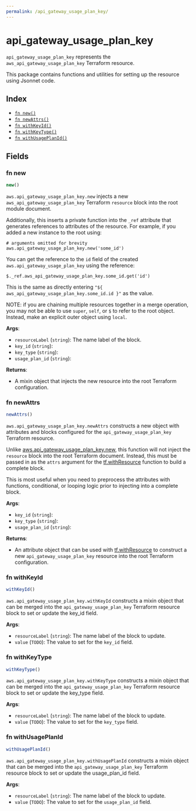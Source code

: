 ```yaml
---
permalink: /api_gateway_usage_plan_key/
---
```


# api_gateway_usage_plan_key

`api_gateway_usage_plan_key` represents the `aws_api_gateway_usage_plan_key` Terraform resource.



This package contains functions and utilities for setting up the resource using Jsonnet code.


## Index

* [`fn new()`](#fn-new)
* [`fn newAttrs()`](#fn-newattrs)
* [`fn withKeyId()`](#fn-withkeyid)
* [`fn withKeyType()`](#fn-withkeytype)
* [`fn withUsagePlanId()`](#fn-withusageplanid)

## Fields

### fn new

```ts
new()
```


`aws.api_gateway_usage_plan_key.new` injects a new `aws_api_gateway_usage_plan_key` Terraform `resource`
block into the root module document.

Additionally, this inserts a private function into the `_ref` attribute that generates references to attributes of the
resource. For example, if you added a new instance to the root using:

    # arguments omitted for brevity
    aws.api_gateway_usage_plan_key.new('some_id')

You can get the reference to the `id` field of the created `aws.api_gateway_usage_plan_key` using the reference:

    $._ref.aws_api_gateway_usage_plan_key.some_id.get('id')

This is the same as directly entering `"${ aws_api_gateway_usage_plan_key.some_id.id }"` as the value.

NOTE: if you are chaining multiple resources together in a merge operation, you may not be able to use `super`, `self`,
or `$` to refer to the root object. Instead, make an explicit outer object using `local`.

**Args**:
  - `resourceLabel` (`string`): The name label of the block.
  - `key_id` (`string`): 
  - `key_type` (`string`): 
  - `usage_plan_id` (`string`): 

**Returns**:
- A mixin object that injects the new resource into the root Terraform configuration.


### fn newAttrs

```ts
newAttrs()
```


`aws.api_gateway_usage_plan_key.newAttrs` constructs a new object with attributes and blocks configured for the `api_gateway_usage_plan_key`
Terraform resource.

Unlike [aws.api_gateway_usage_plan_key.new](#fn-apigatewayusageplankeynew), this function will not inject the `resource`
block into the root Terraform document. Instead, this must be passed in as the `attrs` argument for the
[tf.withResource](https://github.com/tf-libsonnet/core/tree/main/docs#fn-withresource) function to build a complete block.

This is most useful when you need to preprocess the attributes with functions, conditional, or looping logic prior to
injecting into a complete block.

**Args**:
  - `key_id` (`string`): 
  - `key_type` (`string`): 
  - `usage_plan_id` (`string`): 

**Returns**:
  - An attribute object that can be used with [tf.withResource](https://github.com/tf-libsonnet/core/tree/main/docs#fn-withresource) to construct a new `api_gateway_usage_plan_key` resource into the root Terraform configuration.


### fn withKeyId

```ts
withKeyId()
```

`aws.api_gateway_usage_plan_key.withKeyId` constructs a mixin object that can be merged into the `api_gateway_usage_plan_key`
Terraform resource block to set or update the key_id field.



**Args**:
  - `resourceLabel` (`string`): The name label of the block to update.
  - `value` (`TODO`): The value to set for the `key_id` field.


### fn withKeyType

```ts
withKeyType()
```

`aws.api_gateway_usage_plan_key.withKeyType` constructs a mixin object that can be merged into the `api_gateway_usage_plan_key`
Terraform resource block to set or update the key_type field.



**Args**:
  - `resourceLabel` (`string`): The name label of the block to update.
  - `value` (`TODO`): The value to set for the `key_type` field.


### fn withUsagePlanId

```ts
withUsagePlanId()
```

`aws.api_gateway_usage_plan_key.withUsagePlanId` constructs a mixin object that can be merged into the `api_gateway_usage_plan_key`
Terraform resource block to set or update the usage_plan_id field.



**Args**:
  - `resourceLabel` (`string`): The name label of the block to update.
  - `value` (`TODO`): The value to set for the `usage_plan_id` field.
